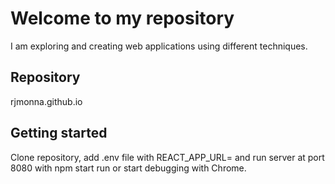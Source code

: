 # Welcome to my repository

I am exploring and creating web applications using different techniques.

## Repository

rjmonna.github.io

## Getting started

Clone repository, add .env file with
    REACT_APP_URL=
and run server at port 8080 with
    npm start run
or start debugging with Chrome.
